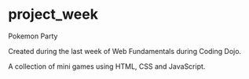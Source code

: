 # project_week

Pokemon Party

Created during the last week of Web Fundamentals during Coding Dojo.

A collection of mini games using HTML, CSS and JavaScript.

